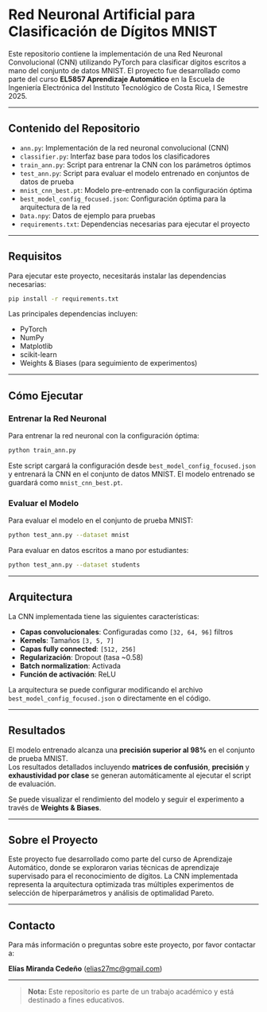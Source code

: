 # Red Neuronal Artificial para Clasificación de Dígitos MNIST

Este repositorio contiene la implementación de una Red Neuronal Convolucional (CNN) utilizando PyTorch para clasificar dígitos escritos a mano del conjunto de datos MNIST. El proyecto fue desarrollado como parte del curso **EL5857 Aprendizaje Automático** en la Escuela de Ingeniería Electrónica del Instituto Tecnológico de Costa Rica, I Semestre 2025.

---

## Contenido del Repositorio

- `ann.py`: Implementación de la red neuronal convolucional (CNN)  
- `classifier.py`: Interfaz base para todos los clasificadores  
- `train_ann.py`: Script para entrenar la CNN con los parámetros óptimos  
- `test_ann.py`: Script para evaluar el modelo entrenado en conjuntos de datos de prueba  
- `mnist_cnn_best.pt`: Modelo pre-entrenado con la configuración óptima  
- `best_model_config_focused.json`: Configuración óptima para la arquitectura de la red  
- `Data.npy`: Datos de ejemplo para pruebas  
- `requirements.txt`: Dependencias necesarias para ejecutar el proyecto  

---

## Requisitos

Para ejecutar este proyecto, necesitarás instalar las dependencias necesarias:

```bash
pip install -r requirements.txt
```

Las principales dependencias incluyen:

- PyTorch  
- NumPy  
- Matplotlib  
- scikit-learn  
- Weights & Biases (para seguimiento de experimentos)  

---

## Cómo Ejecutar

### Entrenar la Red Neuronal

Para entrenar la red neuronal con la configuración óptima:

```bash
python train_ann.py
```

Este script cargará la configuración desde `best_model_config_focused.json` y entrenará la CNN en el conjunto de datos MNIST. El modelo entrenado se guardará como `mnist_cnn_best.pt`.

### Evaluar el Modelo

Para evaluar el modelo en el conjunto de prueba MNIST:

```bash
python test_ann.py --dataset mnist
```

Para evaluar en datos escritos a mano por estudiantes:

```bash
python test_ann.py --dataset students
```

---

## Arquitectura

La CNN implementada tiene las siguientes características:

- **Capas convolucionales**: Configuradas como `[32, 64, 96]` filtros  
- **Kernels**: Tamaños `[3, 5, 7]`  
- **Capas fully connected**: `[512, 256]`  
- **Regularización**: Dropout (tasa ~0.58)  
- **Batch normalization**: Activada  
- **Función de activación**: ReLU  

La arquitectura se puede configurar modificando el archivo `best_model_config_focused.json` o directamente en el código.

---

## Resultados

El modelo entrenado alcanza una **precisión superior al 98%** en el conjunto de prueba MNIST.  
Los resultados detallados incluyendo **matrices de confusión**, **precisión** y **exhaustividad por clase** se generan automáticamente al ejecutar el script de evaluación.

Se puede visualizar el rendimiento del modelo y seguir el experimento a través de **Weights & Biases**.

---

## Sobre el Proyecto

Este proyecto fue desarrollado como parte del curso de Aprendizaje Automático, donde se exploraron varias técnicas de aprendizaje supervisado para el reconocimiento de dígitos. La CNN implementada representa la arquitectura optimizada tras múltiples experimentos de selección de hiperparámetros y análisis de optimalidad Pareto.

---

## Contacto

Para más información o preguntas sobre este proyecto, por favor contactar a:

**Elías Miranda Cedeño**
(elias27mc@gmail.com)

---

> **Nota:** Este repositorio es parte de un trabajo académico y está destinado a fines educativos.
